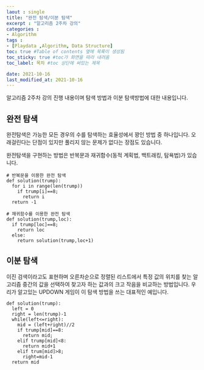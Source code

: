```yaml
---
laout : single
title: "완전 탐색/이분 탐색"
excerpt : "알고리즘 2주차 강의"
categories :
- Algorithm
tags :
- [Playdata ,Algorithm, Data Structure]
toc: true #Table of contents 옆에 목록이 생성됨
toc_sticky: true #toc가 화면을 따라 내려옴
toc_label: 목차 #toc 상단에 써있는 제목

date: 2021-10-16
last_modified_at: 2021-10-16
---
```


알고리즘 2주차 강의 진행 내용이며 탐색 방법과 이분 탐색방법에 대한 내용입니다.

## 완전 탐색
완전탐색은 가능한 모든 경우의 수를 탐색하는 효율성에서 꽝인 방법 중 하나입니다. 오래걸린다는 단점이 있지만 풀리지 않는 문제가 없다는 장점도 있습니다.

완전탐색을 구현하는 방법은 반복문과 재귀함수(동적 계획법, 백트래킹, 탐욕법)가 있습니다.

```
# 반복문을 이용한 완전 탐색
def solution(trump):
  for i in range(len(trump))
    if trump[i]==8;
      return i
  return -1
```
```
# 재귀함수를 이용한 완전 탐색
def solution(trump,loc):
  if trump[loc]==8;
    return loc
  else:
    return solution(trump,loc+1)
```

## 이분 탐색
이진 검색이라고도 표현하며 오른차순으로 정렬된 리스트에서 특정 값의 위치를 찾는 알고리즘 중간의 값을 선택하여 찾고자 하는 값과의 크고 작음을 비교하는 방법입니다.
우리가 알고있는 UPDOWN 게임이 이 탐색 방법을 쓰는 대표적인 예입니다.
```
def solution(trump):
  left = 0
  right = len(trump)-1
  while(left<=right):
    mid = (left+right)//2
    if trump[mid]==8:
      return mid;
    elif trump[mid]<8:
      return mid+1
    elif trum[mid]>8;
      right=mid-1
  return mid
```
